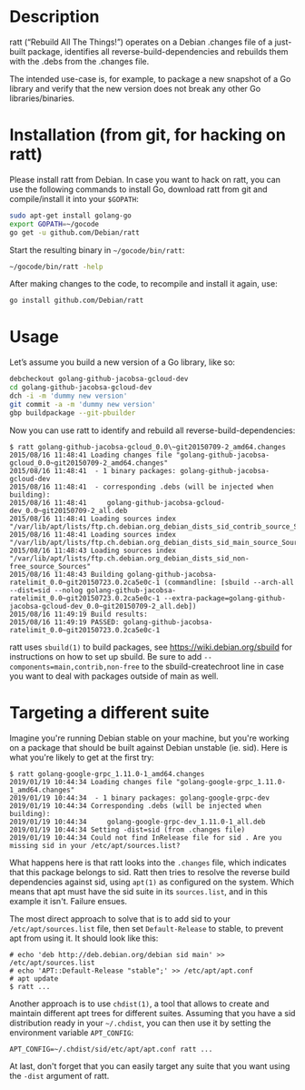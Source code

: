 # Description

ratt (“Rebuild All The Things!”) operates on a Debian .changes file of a just-built package, identifies all reverse-build-dependencies and rebuilds them with the .debs from the .changes file.

The intended use-case is, for example, to package a new snapshot of a Go library and verify that the new version does not break any other Go libraries/binaries.

# Installation (from git, for hacking on ratt)

Please install ratt from Debian. In case you want to hack on ratt, you can use the following commands to install Go, download ratt from git and compile/install it into your `$GOPATH`:

```bash
sudo apt-get install golang-go
export GOPATH=~/gocode
go get -u github.com/Debian/ratt
```

Start the resulting binary in `~/gocode/bin/ratt`:

```bash
~/gocode/bin/ratt -help
```

After making changes to the code, to recompile and install it again, use:

```bash
go install github.com/Debian/ratt
```

# Usage

Let’s assume you build a new version of a Go library, like so:

```bash
debcheckout golang-github-jacobsa-gcloud-dev
cd golang-github-jacobsa-gcloud-dev
dch -i -m 'dummy new version'
git commit -a -m 'dummy new version'
gbp buildpackage --git-pbuilder  
```

Now you can use ratt to identify and rebuild all reverse-build-dependencies:
```
$ ratt golang-github-jacobsa-gcloud_0.0\~git20150709-2_amd64.changes         
2015/08/16 11:48:41 Loading changes file "golang-github-jacobsa-gcloud_0.0~git20150709-2_amd64.changes"
2015/08/16 11:48:41  - 1 binary packages: golang-github-jacobsa-gcloud-dev
2015/08/16 11:48:41  - corresponding .debs (will be injected when building):
2015/08/16 11:48:41     golang-github-jacobsa-gcloud-dev_0.0~git20150709-2_all.deb
2015/08/16 11:48:41 Loading sources index "/var/lib/apt/lists/ftp.ch.debian.org_debian_dists_sid_contrib_source_Sources"
2015/08/16 11:48:41 Loading sources index "/var/lib/apt/lists/ftp.ch.debian.org_debian_dists_sid_main_source_Sources"
2015/08/16 11:48:43 Loading sources index "/var/lib/apt/lists/ftp.ch.debian.org_debian_dists_sid_non-free_source_Sources"
2015/08/16 11:48:43 Building golang-github-jacobsa-ratelimit_0.0~git20150723.0.2ca5e0c-1 (commandline: [sbuild --arch-all --dist=sid --nolog golang-github-jacobsa-ratelimit_0.0~git20150723.0.2ca5e0c-1 --extra-package=golang-github-jacobsa-gcloud-dev_0.0~git20150709-2_all.deb])
2015/08/16 11:49:19 Build results:
2015/08/16 11:49:19 PASSED: golang-github-jacobsa-ratelimit_0.0~git20150723.0.2ca5e0c-1
```

ratt uses `sbuild(1)` to build packages, see https://wiki.debian.org/sbuild for instructions on how to set up sbuild. Be sure to add `--components=main,contrib,non-free` to the sbuild-createchroot line in case you want to deal with packages outside of main as well.

# Targeting a different suite

Imagine you're running Debian stable on your machine, but you're working on a package that should be built against Debian unstable (ie. sid). Here is what you're likely to get at the first try:

```
$ ratt golang-google-grpc_1.11.0-1_amd64.changes
2019/01/19 10:44:34 Loading changes file "golang-google-grpc_1.11.0-1_amd64.changes"
2019/01/19 10:44:34  - 1 binary packages: golang-google-grpc-dev
2019/01/19 10:44:34 Corresponding .debs (will be injected when building):
2019/01/19 10:44:34     golang-google-grpc-dev_1.11.0-1_all.deb
2019/01/19 10:44:34 Setting -dist=sid (from .changes file)
2019/01/19 10:44:34 Could not find InRelease file for sid . Are you missing sid in your /etc/apt/sources.list?
```

What happens here is that ratt looks into the `.changes` file, which indicates that this package belongs to sid. Ratt then tries to resolve the reverse build dependencies against sid, using `apt(1)` as configured on the system. Which means that apt must have the sid suite in its `sources.list`, and in this example it isn't. Failure ensues.

The most direct approach to solve that is to add sid to your `/etc/apt/sources.list` file, then set `Default-Release` to stable, to prevent apt from using it. It should look like this:

```
# echo 'deb http://deb.debian.org/debian sid main' >> /etc/apt/sources.list
# echo 'APT::Default-Release "stable";' >> /etc/apt/apt.conf
# apt update
$ ratt ...
```

Another approach is to use `chdist(1)`, a tool that allows to create and maintain different apt trees for different suites. Assuming that you have a sid distribution ready in your `~/.chdist`, you can then use it by setting the environment variable `APT_CONFIG`:

```
APT_CONFIG=~/.chdist/sid/etc/apt/apt.conf ratt ...
```

At last, don't forget that you can easily target any suite that you want using the `-dist` argument of ratt.

